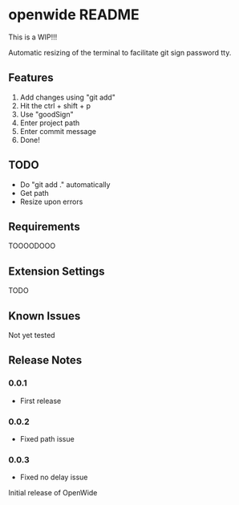 # openwide README

This is a WIP!!!

Automatic resizing of the terminal to facilitate git sign password tty.

## Features

1. Add changes using "git add"
2. Hit the ctrl + shift + p 
3. Use "goodSign"
4. Enter project path
5. Enter commit message
6. Done!

## TODO

- Do "git add ." automatically
- Get path
- Resize upon errors

## Requirements

TOOOODOOO

## Extension Settings

TODO

## Known Issues

Not yet tested

## Release Notes
### 0.0.1
- First release
### 0.0.2
- Fixed path issue
### 0.0.3
- Fixed no delay issue

Initial release of OpenWide
